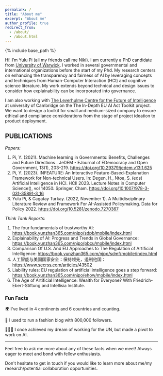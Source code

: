 ```yaml
---
permalink: /
title: "About me"
excerpt: "About me"
author_profile: true
redirect_from: 
  - /about/
  - /about.html
---
```

{% include base_path %}

Hi! I’m Yulu Pi (all my friends call me Niki). I am currently a PhD candidate from [University of Warwick](https://warwick.ac.uk/fac/cross_fac/cim/people/yulu-pi/). I worked in several governmental and international organizations before the start of my Phd.  My research centers on enhancing the transparency and fairness of AI by leveraging concepts and techniques from Human-Computer Interaction (HCI) and cognitive science literature. My work extends beyond technical and design issues to consider how explainability can be incorporated into governance.

I am also working with [The Leverhulme Centre for the Future of Intelligence](http://lcfi.ac.uk/people/yulu-pi/) at university of Cambridge on the The In-Depth EU AI Act Toolkit project. We want to design a toolkit for small and medium-sized company to ensure ethical and compliance considerations from the stage of project ideation to product deployment. 

## PUBLICATIONS
*Papers:* 
1.	Pi, Y. (2021). Machine learning in Governments: Benefits, Challenges and Future Directions . JeDEM - EJournal of EDemocracy and Open Government, 13(1), 203–219. https://doi.org/10.29379/jedem.v13i1.625
2.	Pi, Y. (2023). INFEATURE: An Interactive Feature-Based-Explanation Framework for Non-technical Users. In: Degen, H., Ntoa, S. (eds) Artificial Intelligence in HCI. HCII 2023. Lecture Notes in Computer Science(), vol 14050. Springer, Cham. https://doi.org/10.1007/978-3-031-35891-3_16
3.	Yulu Pi, & Cagatay Turkay. (2022, November 1). A Multidisciplinary Literature Review and Framework For AI-Assisted Policymaking. Data for Policy 2022. https://doi.org/10.5281/zenodo.7270367

*Think Tank Reports:*
1.	The four fundamentals of trustworthy AI: https://book.yunzhan365.com/njpo/sdpb/mobile/index.html
2.	Explainability of AI: Progress and Trends in Global Governance: https://book.yunzhan365.com/njpo/pbcu/mobile/index.html
3.	Comparison Of U.S. And EU Approaches to The Regulation of Artificial Intelligence: https://book.yunzhan365.com/njpo/sdmf/mobile/index.html
4.	人工智能与美国国家安全：保持领先，遏制他国：https://www.secrss.com/articles/43502
5.	Liability rules: EU regulation of artificial intelligence goes a step forward: https://book.yunzhan365.com/njpo/ehow/mobile/index.html
6.	The Age of Artificial Intelligence: Wealth for Everyone? With Friedrich-Ebert-Stiftung and Intellisia Institute.

### Fun Facts

🌍 I've lived in 4 continents and 6 countries and counting.

👠 I used to run a fashion blog with 800,000 followers.

👩🏻‍💼 I once achieved my dream of working for the UN, but made a pivot to work on AI.

---

Feel free to ask me more about any of these facts when we meet! Always eager to meet and bond with fellow enthusiasts.

Don't hesitate to get in touch if you would like to learn more about me/my research/potential collaboration opportunities. 


